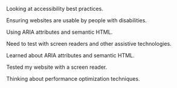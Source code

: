 Looking at accessibility best practices.

Ensuring websites are usable by people with disabilities.

Using ARIA attributes and semantic HTML.

Need to test with screen readers and other assistive technologies.

Learned about ARIA attributes and semantic HTML.

Tested my website with a screen reader.

Thinking about performance optimization techniques.